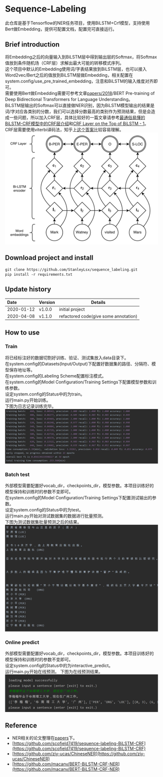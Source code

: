 # Sequence-Labeling
此仓库是基于Tensorflow的NER任务项目，使用BiLSTM+Crf模型，支持使用Bert做Embedding，提供可配置文档，配置完可直接运行。
## Brief introduction
将Embedding之后的向量输入到BiLSTM层中得到输出层的Softmax，将Softmax值放到条件随机场（CRF层）求解出最大可能的转移模式序列。  
这个项目中默认的Embedding使用词/字表结果放到BiLSTM层，也可以接入Word2vec/Bert之后的值放到BiLSTM层做Embedding，相关配置在system.config/use_pre_trained_embedding，注意和BiLSTM的输入维度对齐即可。  
需要使用Bert做Embedding需要可参考文章[papers/2018](papers)/BERT Pre-training of Deep Bidirectional Transformers for Language Understanding。  
BiLSTM层输出的Softmax可以直接做NER识别，因为BiLSTM模型输出的结果是词/字对应各类别的分数，我们可以选择分数最高的类别作为预测结果，但是会造成一些问题，所以加入CRF层，具体比较好的一篇文章请参考[最通俗易懂的BiLSTM-CRF模型中的CRF层介绍](https://zhuanlan.zhihu.com/p/44042528)和[CRF Layer on the Top of BiLSTM - 1](https://createmomo.github.io/2017/09/12/CRF_Layer_on_the_Top_of_BiLSTM_1/)。  
CRF层需要使用viterbi译码法，知乎上[这个答案](https://www.zhihu.com/question/20136144)比较容易理解。  
![model](img/model.png)  

## Download project and install
```
git clone https://github.com/StanleyLsx/sequence_labeling.git
pip install -r requirements.txt
```

## Update history
Date|Version|Details
:---|:---|---
2020-01-12|v1.0.0|initial project
2020-04-08|v1.1.0|refactored code(give some annotation)

## How to use
### Train
将已经标注好的数据切割好训练、验证、测试集放入data目录下。  
在system.config的Datasets(Input/Output)下配置好数据集的路径、分隔符、模型保存地址等。  
在system.config的Labeling Scheme配置标注模式。  
在system.config的Model Configuration/Training Settings下配置模型参数和训练参数。  
设定system.config的Status中的为train。  
运行main.py开始训练。  
下图为日志记录训练完毕。  
![model](img/train.png)  
### Batch test
外部模型需要配置好vocab_dir，checkpoints_dir，模型参数。本项目训练好的模型保持和训练时的参数不变即可。  
在system.config的Model Configuration/Training Settings下配置测试输出的参数。  
设定system.config的Status中的为test。  
运行main.py开始对测试数据集的数据进行批量预测。    
下图为测试数据集批量预测之后的结果。  
![test](img/test.png) 
### Online predict
外部模型需要配置好vocab_dir，checkpoints_dir，模型参数。本项目训练好的模型保持和训练时的参数不变即可。  
设定system.config的Status中的为interactive_predict。  
运行main.py开始在线预测。 
下图为在线预测结果。  
![test](img/online_predict.png)  
## Reference
+ NER相关的论文整理在[papers](papers)下。  
+ [https://github.com/scofield7419/sequence-labeling-BiLSTM-CRF](https://github.com/scofield7419/sequence-labeling-BiLSTM-CRF)
+ [https://github.com/zjy-ucas/ChineseNER](https://github.com/zjy-ucas/ChineseNER)
+ [https://github.com/macanv/BERT-BiLSTM-CRF-NER](https://github.com/macanv/BERT-BiLSTM-CRF-NER)